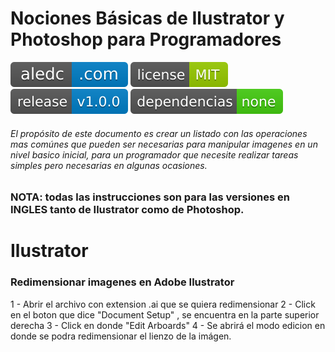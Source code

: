 # Nociones Básicas de Ilustrator y Photoshop para Programadores

[![aledc.com](https://github.com/aledc7/Scrum-Certification/blob/master/recursos/aledc.com.svg)](https://aledc.com)
[![License](https://github.com/aledc7/Scrum-Certification/blob/master/recursos/mit-license.svg)](https://aledc.com)
[![GitHub release](https://github.com/aledc7/Scrum-Certification/blob/master/recursos/release.svg)](https://aledc.com)
[![Dependencies](https://github.com/aledc7/Scrum-Certification/blob/master/recursos/dependencias-none.svg)](https://aledc.com)

######  El propósito de este documento es crear un listado con las operaciones mas comúnes que pueden ser necesarias para manipular imagenes en un nivel basico inicial, para un programador que necesite realizar tareas simples pero necesarias en algunas ocasiones.

### NOTA:  todas las instrucciones son para las versiones en INGLES tanto de Ilustrator como de Photoshop.



# Ilustrator


### Redimensionar imagenes en Adobe Ilustrator


1 - Abrir el archivo con extension .ai que se quiera redimensionar
2 - Click en el boton que dice "Document Setup" , se encuentra en la parte superior derecha
3 - Click en donde "Edit Arboards"
4 - Se abrirá el modo edicion en donde se podra redimensionar el lienzo de la imágen.



###  
